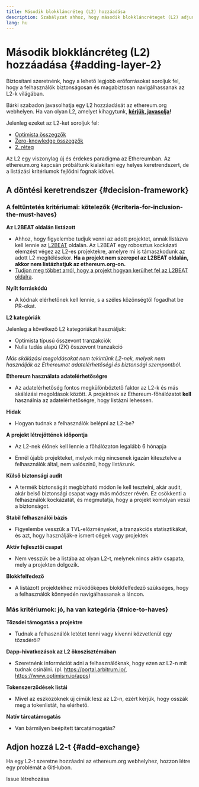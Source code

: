 ```yaml
---
title: Második blokkláncréteg (L2) hozzáadása
description: Szabályzat ahhoz, hogy második blokkláncréteget (L2) adjunk az ethereum.org webhelyhez
lang: hu
---
```


# Második blokkláncréteg (L2) hozzáadása {#adding-layer-2}

Biztosítani szeretnénk, hogy a lehető legjobb erőforrásokat soroljuk fel, hogy a felhasználók biztonságosan és magabiztosan navigálhassanak az L2-k világában.

Bárki szabadon javasolhatja egy L2 hozzáadását az ethereum.org webhelyen. Ha van olyan L2, amelyet kihagytunk, **[kérjük, javasolja](https://github.com/ethereum/ethereum-org-website/issues/new?assignees=&labels=feature+%3Asparkles%3A%2Ccontent+%3Afountain_pen%3A&template=suggest_layer2.yaml)!**

Jelenleg ezeket az L2-ket soroljuk fel:

- [Optimista összegzők](/developers/docs/scaling/optimistic-rollups/)
- [Zero-knowledge összegzők](/developers/docs/scaling/zk-rollups/)
- [2. réteg](/layer-2/)

Az L2 egy viszonylag új és érdekes paradigma az Ethereumban. Az ethereum.org kapcsán próbáltunk kialakítani egy helyes keretrendszert, de a listázási kritériumok fejlődni fognak idővel.

## A döntési keretrendszer {#decision-framework}

### A feltüntetés kritériumai: kötelezők {#criteria-for-inclusion-the-must-haves}

**Az L2BEAT oldalán listázott**

- Ahhoz, hogy figyelembe tudjuk venni az adott projektet, annak listázva kell lennie az [L2BEAT](https://l2beat.com) oldalán. Az L2BEAT egy robosztus kockázati elemzést végez az L2-es projektekre, amelyre mi is támaszkodunk az adott L2 megítélésekor. **Ha a projekt nem szerepel az L2BEAT oldalán, akkor nem listázhatjuk az ethereum.org-on.**
- [Tudjon meg többet arról, hogy a projekt hogyan kerülhet fel az L2BEAT oldalra](https://github.com/l2beat/l2beat/blob/master/CONTRIBUTING.md).

**Nyílt forráskódú**

- A kódnak elérhetőnek kell lennie, s a széles közönségtől fogadhat be PR-okat.

**L2 kategóriák**

Jelenleg a következő L2 kategóriákat használjuk:

- Optimista típusú összevont tranzakciók
- Nulla tudás alapú (ZK) összevont tranzakció

_Más skálázási megoldásokat nem tekintünk L2-nek, melyek nem használják az Ethereumot adatelérhetőségi és biztonsági szempontból._

**Ethereum használata adatelérhetőségre**

- Az adatelérhetőség fontos megkülönböztető faktor az L2-k és más skálázási megoldások között. A projektnek az Ethereum-főhálózatot **kell** használnia az adatelérhetőségre, hogy listázni lehessen.

**Hidak**

- Hogyan tudnak a felhasználók belépni az L2-be?

**A projekt létrejöttének időpontja**

- Az L2-nek élőnek kell lennie a főhálózaton legalább 6 hónapja

- Ennél újabb projekteket, melyek még nincsenek igazán kitesztelve a felhasználók által, nem valószínű, hogy listázunk.

**Külső biztonsági audit**

- A termék biztonságát megbízható módon le kell tesztelni, akár audit, akár belső biztonsági csapat vagy más módszer révén. Ez csökkenti a felhasználók kockázatát, és megmutatja, hogy a projekt komolyan veszi a biztonságot.

**Stabil felhasználói bázis**

- Figyelembe vesszük a TVL-előzményeket, a tranzakciós statisztikákat, és azt, hogy használják-e ismert cégek vagy projektek

**Aktív fejlesztői csapat**

- Nem vesszük be a listába az olyan L2-t, melynek nincs aktív csapata, mely a projekten dolgozik.

**Blokkfelfedező**

- A listázott projektekhez működőképes blokkfelfedező szükséges, hogy a felhasználók könnyedén navigálhassanak a láncon.

### Más kritériumok: jó, ha van kategória {#nice-to-haves}

**Tőzsdei támogatás a projektre**

- Tudnak a felhasználók letétet tenni vagy kivenni közvetlenül egy tőzsdéről?

**Dapp-hivatkozások az L2 ökoszisztémában**

- Szeretnénk információt adni a felhasználóknak, hogy ezen az L2-n mit tudnak csinálni. (pl. https://portal.arbitrum.io/, https://www.optimism.io/apps)

**Tokenszerződések listái**

- Mivel az eszközöknek új címük lesz az L2-n, ezért kérjük, hogy osszák meg a tokenlistát, ha elérhető.

**Natív tárcatámogatás**

- Van bármilyen beépített tárcatámogatás?

## Adjon hozzá L2-t {#add-exchange}

Ha egy L2-t szeretne hozzáadni az ethereum.org webhelyhez, hozzon létre egy problémát a GitHubon.

<ButtonLink href="https://github.com/ethereum/ethereum-org-website/issues/new?assignees=&labels=feature+%3Asparkles%3A%2Ccontent+%3Afountain_pen%3A&template=suggest_layer2.yaml">
  Issue létrehozása
</ButtonLink>
